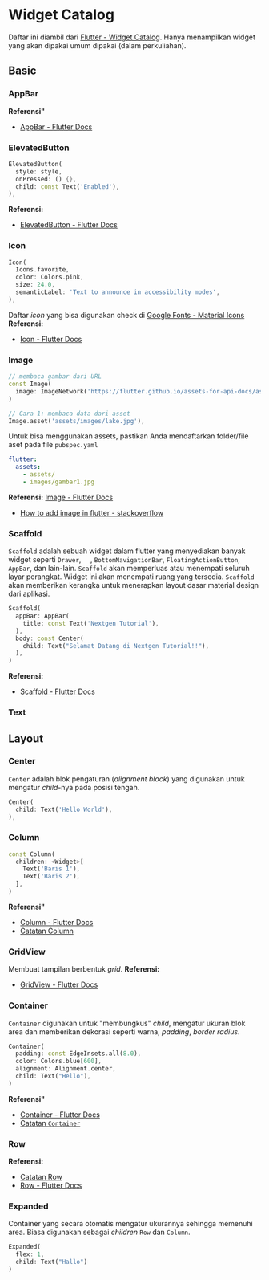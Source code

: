 # Widget Catalog
Daftar ini diambil dari [Flutter - Widget Catalog](https://docs.flutter.dev/ui/widgets). Hanya menampilkan widget yang akan dipakai umum dipakai (dalam perkuliahan).

## Basic
### AppBar

**Referensi"**
- [AppBar - Flutter Docs](https://api.flutter.dev/flutter/material/AppBar-class.html)


### ElevatedButton
```dart
ElevatedButton(
  style: style,
  onPressed: () {},
  child: const Text('Enabled'),
),
```
**Referensi:**
- [ElevatedButton -  Flutter Docs](https://api.flutter.dev/flutter/material/ElevatedButton-class.html)

### Icon
```dart
Icon(
  Icons.favorite,
  color: Colors.pink,
  size: 24.0,
  semanticLabel: 'Text to announce in accessibility modes',
),
```
Daftar _icon_ yang bisa digunakan check di [Google Fonts - Material Icons](https://fonts.google.com/icons)
**Referensi:**
- [Icon - Flutter Docs](https://api.flutter.dev/flutter/widgets/Icon-class.html)


### Image
```dart
// membaca gambar dari URL
const Image(
  image: ImageNetwork('https://flutter.github.io/assets-for-api-docs/assets/widgets/owl.jpg'),
)
```
```dart
// Cara 1: membaca data dari asset
Image.asset('assets/images/lake.jpg'),
```

Untuk bisa menggunakan assets, pastikan Anda mendaftarkan folder/file aset pada file `pubspec.yaml`
```yaml
flutter:
  assets:
    - assets/
    - images/gambar1.jpg
```

**Referensi:**
[Image - Flutter Docs](https://api.flutter.dev/flutter/widgets/Image-class.html)
- [How to add image in flutter - stackoverflow](https://stackoverflow.com/questions/50903106/how-to-add-image-in-flutter)

### Scaffold
`Scaffold` adalah sebuah widget dalam flutter yang menyediakan banyak widget seperti `Drawer`, `  `, `BottomNavigationBar`, `FloatingActionButton`, `AppBar`, dan lain-lain. `Scaffold` akan memperluas atau menempati seluruh layar perangkat. Widget ini akan menempati ruang yang tersedia. `Scaffold` akan memberikan kerangka untuk menerapkan layout dasar material design dari aplikasi.
```dart
Scaffold(
  appBar: AppBar(
    title: const Text('Nextgen Tutorial'),
  ),
  body: const Center(
    child: Text("Selamat Datang di Nextgen Tutorial!!"),
  ),
)
```
**Referensi:**
- [Scaffold - Flutter Docs](https://api.flutter.dev/flutter/material/Scaffold-class.html?)

### Text

## Layout
### Center
`Center` adalah blok pengaturan (_alignment block_) yang digunakan untuk mengatur _child_-nya pada posisi tengah.

```dart
Center(
  child: Text('Hello World'),
),
```

### Column
```dart
const Column(
  children: <Widget>[
    Text('Baris 1'),
    Text('Baris 2'),
  ],
) 
```
**Referensi"**
- [Column - Flutter Docs](https://api.flutter.dev/flutter/widgets/Column-class.html)
- [Catatan Column](column.md)


### GridView
Membuat tampilan berbentuk _grid_.
**Referensi:**
- [GridView - Flutter Docs](https://api.flutter.dev/flutter/material/GridView-class.html?)

### Container
`Container` digunakan untuk "membungkus" _child_, mengatur ukuran blok area dan memberikan dekorasi seperti warna, _padding_, _border radius_.
```dart
Container(
  padding: const EdgeInsets.all(8.0),
  color: Colors.blue[600],
  alignment: Alignment.center,
  child: Text("Hello"),
)
```

**Referensi"**
- [Container - Flutter Docs](https://api.flutter.dev/flutter/widgets/Container-class.html)
- [Catatan `Container`](container.md)

### Row
**Referensi:**
- [Catatan Row](row.md)
- [Row - Flutter Docs](https://api.flutter.dev/flutter/widgets/Row-class.html)

### Expanded
Container yang secara otomatis mengatur ukurannya sehingga memenuhi area. Biasa digunakan sebagai _children_ `Row` dan `Column`.
```dart
Expanded(
  flex: 1,
  child: Text("Hallo")
)
```

